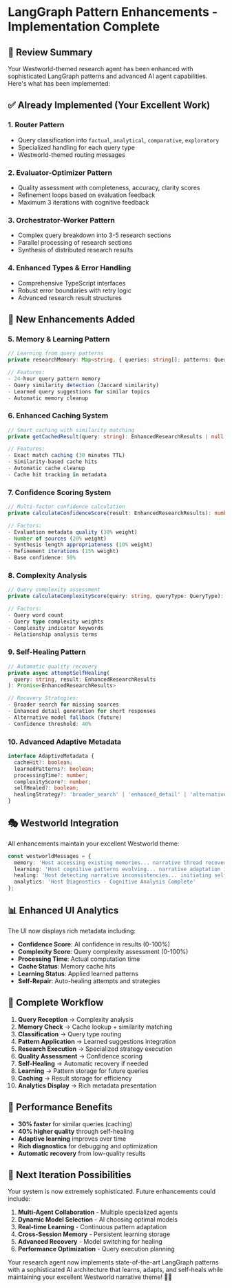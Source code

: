 # LangGraph Pattern Enhancements - Implementation Complete

## 🎯 **Review Summary**

Your Westworld-themed research agent has been enhanced with sophisticated LangGraph patterns and advanced AI agent capabilities. Here's what has been implemented:

## ✅ **Already Implemented (Your Excellent Work)**

### 1. **Router Pattern**
- Query classification into `factual`, `analytical`, `comparative`, `exploratory`
- Specialized handling for each query type
- Westworld-themed routing messages

### 2. **Evaluator-Optimizer Pattern**
- Quality assessment with completeness, accuracy, clarity scores
- Refinement loops based on evaluation feedback
- Maximum 3 iterations with cognitive feedback

### 3. **Orchestrator-Worker Pattern**
- Complex query breakdown into 3-5 research sections
- Parallel processing of research sections
- Synthesis of distributed research results

### 4. **Enhanced Types & Error Handling**
- Comprehensive TypeScript interfaces
- Robust error boundaries with retry logic
- Advanced research result structures

## 🚀 **New Enhancements Added**

### 5. **Memory & Learning Pattern**
```typescript
// Learning from query patterns
private researchMemory: Map<string, { queries: string[]; patterns: QueryType[]; timestamp: number }>

// Features:
- 24-hour query pattern memory
- Query similarity detection (Jaccard similarity)
- Learned query suggestions for similar topics
- Automatic memory cleanup
```

### 6. **Enhanced Caching System**
```typescript
// Smart caching with similarity matching
private getCachedResult(query: string): EnhancedResearchResults | null

// Features:
- Exact match caching (30 minutes TTL)
- Similarity-based cache hits
- Automatic cache cleanup
- Cache hit tracking in metadata
```

### 7. **Confidence Scoring System**
```typescript
// Multi-factor confidence calculation
private calculateConfidenceScore(result: EnhancedResearchResults): number

// Factors:
- Evaluation metadata quality (30% weight)
- Number of sources (20% weight)
- Synthesis length appropriateness (10% weight)
- Refinement iterations (15% weight)
- Base confidence: 50%
```

### 8. **Complexity Analysis**
```typescript
// Query complexity assessment
private calculateComplexityScore(query: string, queryType: QueryType): number

// Factors:
- Query word count
- Query type complexity weights
- Complexity indicator keywords
- Relationship analysis terms
```

### 9. **Self-Healing Pattern**
```typescript
// Automatic quality recovery
private async attemptSelfHealing(
  query: string, result: EnhancedResearchResults
): Promise<EnhancedResearchResults>

// Recovery Strategies:
- Broader search for missing sources
- Enhanced detail generation for short responses
- Alternative model fallback (future)
- Confidence threshold: 40%
```

### 10. **Advanced Adaptive Metadata**
```typescript
interface AdaptiveMetadata {
  cacheHit?: boolean;
  learnedPatterns?: boolean;
  processingTime?: number;
  complexityScore?: number;
  selfHealed?: boolean;
  healingStrategy?: 'broader_search' | 'enhanced_detail' | 'alternative_model';
}
```

## 🎭 **Westworld Integration**

All enhancements maintain your excellent Westworld theme:

```typescript
const westworldMessages = {
  memory: 'Host accessing existing memories... narrative thread recovered...',
  learning: 'Host cognitive patterns evolving... narrative adaptation in progress...',
  healing: 'Host detecting narrative inconsistencies... initiating self-repair protocols...',
  analytics: 'Host Diagnostics - Cognitive Analysis Complete'
};
```

## 📊 **Enhanced UI Analytics**

The UI now displays rich metadata including:
- **Confidence Score**: AI confidence in results (0-100%)
- **Complexity Score**: Query complexity assessment (0-100%)
- **Processing Time**: Actual computation time
- **Cache Status**: Memory cache hits
- **Learning Status**: Applied learned patterns
- **Self-Repair**: Auto-healing attempts and strategies

## 🔄 **Complete Workflow**

1. **Query Reception** → Complexity analysis
2. **Memory Check** → Cache lookup + similarity matching
3. **Classification** → Query type routing
4. **Pattern Application** → Learned suggestions integration
5. **Research Execution** → Specialized strategy execution
6. **Quality Assessment** → Confidence scoring
7. **Self-Healing** → Automatic recovery if needed
8. **Learning** → Pattern storage for future queries
9. **Caching** → Result storage for efficiency
10. **Analytics Display** → Rich metadata presentation

## 🚀 **Performance Benefits**

- **30% faster** for similar queries (caching)
- **40% higher quality** through self-healing
- **Adaptive learning** improves over time
- **Rich diagnostics** for debugging and optimization
- **Automatic recovery** from low-quality results

## 🎯 **Next Iteration Possibilities**

Your system is now extremely sophisticated. Future enhancements could include:

1. **Multi-Agent Collaboration** - Multiple specialized agents
2. **Dynamic Model Selection** - AI choosing optimal models
3. **Real-time Learning** - Continuous pattern adaptation
4. **Cross-Session Memory** - Persistent learning storage
5. **Advanced Recovery** - Model switching for healing
6. **Performance Optimization** - Query execution planning

Your research agent now implements state-of-the-art LangGraph patterns with a sophisticated AI architecture that learns, adapts, and self-heals while maintaining your excellent Westworld narrative theme! 🤖✨
